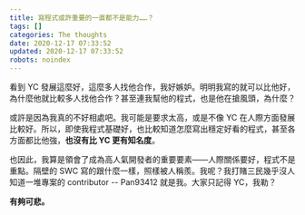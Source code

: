 ```yaml
---
title: 寫程式或許重要的一直都不是能力……？
tags: []
categories: The thoughts
date: 2020-12-17 07:33:52
updated: 2020-12-17 07:33:52
robots: noindex
---
```


看到 YC 發展這麼好，這麼多人找他合作，我好嫉妒。明明我寫的就可以比他好，為什麼他就比較多人找他合作？甚至連我幫他的程式，也是他在搶風頭，為什麼？

<!-- more -->

或許是因為我真的不好相處吧。我可能是要求太高，或是不像 YC 在人際方面發展比較好。所以，即使我程式基礎好，也比較知道怎麼寫出穩定好看的程式，甚至各方面都比他強，**也沒有比 YC 更有知名度**。

也因此，我算是領會了成為高人氣開發者的重要要素——人際關係要好，程式不是重點。隔壁的 SWC 寫的跟什麼一樣，照樣被人稱羨。我呢？我打賭三民幾乎沒人知道一堆專案的 contributor -- Pan93412 就是我。大家只記得 YC，我勒？

**有夠可悲。**

